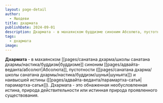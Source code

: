 ```yaml
---
layout: page-detail
author:
  - Яшодеви
title: дхармата
publishDate: 2024-09-01
description: Дхармата - в махаянском буддизме синоним Абсолюта, пустотности (шуньята) и наивысшей истины (парамартха-сатья). Дхармата - это обнаженная необусловленная истина, природа действительности или истинная природа проявленного существования.
tags:
  - дхармата
image:
---
```

**Дхармата** - в махаянском [[pages/санатана дхарма/школы санатана дхармы/настика/буддизм|буддизме]] синоним [[pages/адвайта-веданта/абсолют|Абсолюта]], пустотности ([[pages/санатана дхарма/школы санатана дхармы/настика/буддизм/шунья|шуньята]]) и наивысшей истины ([[pages/адвайта-веданта/парамартха-сатья|парамартха-сатья]]). Дхармата - это обнаженная необусловленная истина, природа действительности или истинная природа проявленного существования.

